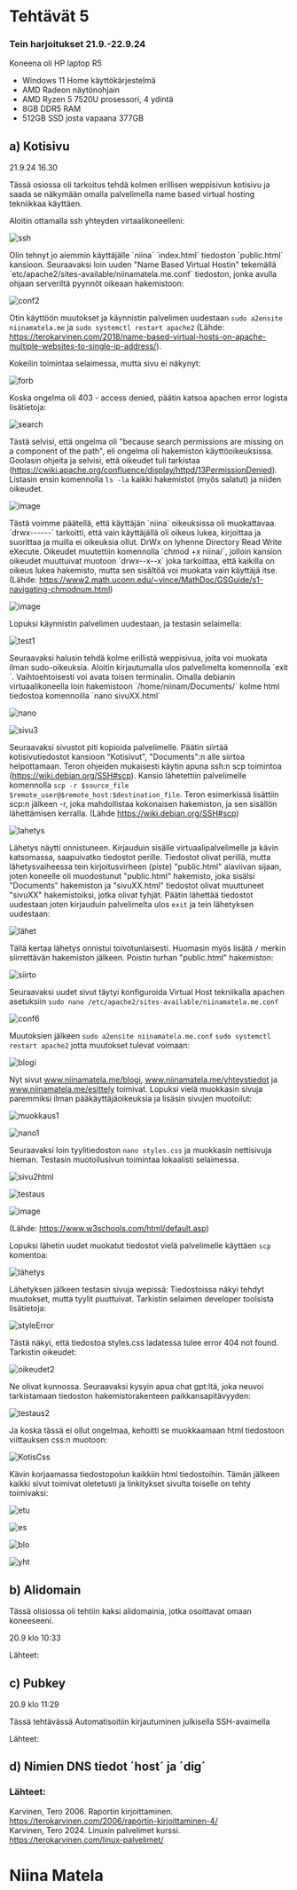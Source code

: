 # Tehtävät 5


  
### Tein harjoitukset 21.9.-22.9.24  
Koneena oli HP laptop R5  
- Windows 11 Home käyttökärjestelmä
- AMD Radeon näytönohjain
- AMD Ryzen 5 7520U prosessori, 4 ydintä
- 8GB DDR5 RAM 
- 512GB SSD josta vapaana 377GB  
  
## a) Kotisivu
    
21.9.24 16.30 

Tässä osiossa oli tarkoitus tehdä kolmen erillisen weppisivun kotisivu ja saada se näkymään omalla palvelimella name based virtual hosting tekniikkaa käyttäen.

Aloitin ottamalla ssh yhteyden virtaalikoneelleni:  

![ssh](https://github.com/user-attachments/assets/06391407-299a-4405-ad3d-76b31f9da789)  
  
Olin tehnyt jo aiemmin käyttäjälle ´niina´ ´index.html´ tiedoston ´public.html´ kansioon. Seuraavaksi loin uuden "Name Based Virtual Hostin" tekemällä `etc/apache2/sites-available/niinamatela.me.conf´ tiedoston, jonka avulla ohjaan serveriltä pyynnöt oikeaan hakemistoon:  
  
![conf2](https://github.com/user-attachments/assets/d088f384-6dbb-4e56-83f4-ac476bf3151a)  

Otin käyttöön muutokset ja käynnistin palvelimen uudestaan `sudo a2ensite niinamatela.me` ja `sudo systemctl restart apache2` (Lähde: https://terokarvinen.com/2018/name-based-virtual-hosts-on-apache-multiple-websites-to-single-ip-address/).
  
Kokeilin toimintaa selaimessa, mutta sivu ei näkynyt:  
  
![forb](https://github.com/user-attachments/assets/689dfe47-9c31-498a-a10d-58073dc882f2)  

Koska ongelma oli 403 - access denied, päätin katsoa apachen error logista lisätietoja:  

![search](https://github.com/user-attachments/assets/08f4fc58-81f9-4f6e-98e0-5d8ee2a6a672)  

Tästä selvisi, että ongelma oli "because search permissions are missing on a component of the path", eli ongelma oli hakemiston käyttöoikeuksissa. Goolasin ohjeita ja selvisi, että oikeudet tuli tarkistaa (https://cwiki.apache.org/confluence/display/httpd/13PermissionDenied). Listasin ensin komennolla `ls -la` kaikki hakemistot (myös salatut) ja niiden oikeudet.

![image](https://github.com/user-attachments/assets/5092f63c-d3b2-42af-9e63-722cb321b078)  

Tästä voimme päätellä, että käyttäjän ´niina´ oikeuksissa oli muokattavaa. ´drwx------´ tarkoitti, että vain käyttäjällä oli oikeus lukea, kirjoittaa ja suorittaa ja muilla ei oikeuksia ollut. DrWx on lyhenne Directory Read Write eXecute. Oikeudet muutettiin komennolla ´chmod +x niina/´, jolloin kansion oikeudet muuttuivat muotoon ´drwx--x--x´ joka tarkoittaa, että kaikilla on oikeus lukea hakemisto, mutta sen sisältöä voi muokata vain käyttäjä itse. (Lähde: https://www2.math.uconn.edu/~vince/MathDoc/GSGuide/s1-navigating-chmodnum.html)   
  
![image](https://github.com/user-attachments/assets/2f1f6cf8-b615-44e4-8feb-391dfd425db4)  

Lopuksi käynnistin palvelimen uudestaan, ja testasin selaimella:  

![test1](https://github.com/user-attachments/assets/ef1d9db1-0607-46df-a991-79a28a767dbf)  

Seuraavaksi halusin tehdä kolme erillistä weppisivua, joita voi muokata ilman sudo-oikeuksia. Aloitin kirjautumalla ulos palvelimelta komennolla ´exit´. Vaihtoehtoisesti voi avata toisen terminalin. Omalla debianin virtuaalikoneella loin hakemistoon ´/home/niinam/Documents/´ kolme html tiedostoa komennoilla ´nano sivuXX.html´  

![nano](https://github.com/user-attachments/assets/89bfb6bd-327b-44d1-9c84-52c3c0b6c3f3)  
  
![sivu3](https://github.com/user-attachments/assets/0474bafe-8a17-4f92-ae88-3f140e8f9f4a)  

Seuraavaksi sivustot piti kopioida palvelimelle. Päätin siirtää kotisivutiedostot kansioon "Kotisivut", "Documents":n alle siirtoa helpottamaan. Teron ohjeiden mukaisesti käytin apuna ssh:n scp toimintoa (https://wiki.debian.org/SSH#scp). Kansio lähetettiin palvelimelle komennolla `scp -r $source_file $remote_user@$remote_host:$destination_file`. Teron esimerkissä lisättiin scp:n jälkeen -r, joka mahdollistaa kokonaisen hakemiston, ja sen sisällön lähettämisen kerralla. (Lähde https://wiki.debian.org/SSH#scp)  
  
![lahetys](https://github.com/user-attachments/assets/4df2d245-57b8-4756-887d-00d032a66ec4)  

Lähetys näytti onnistuneen. Kirjauduin sisälle virtuaalipalvelimelle ja kävin katsomassa, saapuivatko tiedostot perille. Tiedostot olivat perillä, mutta lähetysvaiheessa tein kirjoitusvirheen (piste) "public.html" alaviivan sijaan, joten koneelle oli muodostunut "public.html" hakemisto, joka sisälsi "Documents" hakemiston ja "sivuXX.html" tiedostot olivat muuttuneet "sivuXX" hakemistoiksi, jotka olivat tyhjät. Päätin lähettää tiedostot uudestaan joten kirjauduin palvelimelta ulos `exit` ja tein lähetyksen uudestaan:   
  
![lähet](https://github.com/user-attachments/assets/db2c5ee5-e19e-4790-83ea-2dd8c5d9d099)  

Tällä kertaa lähetys onnistui toivotunlaisesti. Huomasin myös lisätä `/` merkin siirrettävän hakemiston jälkeen. Poistin turhan "public.html" hakemiston:  

![siirto](https://github.com/user-attachments/assets/3e47fb5b-7b52-4b7c-8383-c1ef25ae73a3)  

Seuraavaksi uudet sivut täytyi konfiguroida Virtual Host tekniikalla apachen asetuksiin `sudo nano /etc/apache2/sites-available/niinamatela.me.conf`  
  
![conf6](https://github.com/user-attachments/assets/672baba7-f505-4416-8611-a5a3b078b91a)  
  
Muutoksien jälkeen `sudo a2ensite niinamatela.me.conf` `sudo systemctl restart apache2` jotta muutokset tulevat voimaan:  
  
![blogi](https://github.com/user-attachments/assets/89da47c4-2287-491e-92d8-f210d55a717e)  
  
Nyt sivut www.niinamatela.me/blogi, www.niinamatela.me/yhteystiedot ja www.niinamatela.me/esittely toimivat. Lopuksi vielä muokkasin sivuja paremmiksi ilman pääkäyttäjäoikeuksia ja lisäsin sivujen muotoilut:  

![muokkaus1](https://github.com/user-attachments/assets/232a4132-9ab5-4da4-9cec-d69ea6141ded)  
   
  
![nano1](https://github.com/user-attachments/assets/1b4f39a5-c683-49e8-a911-d6d71d520dd8)  

Seuraavaksi loin tyylitiedoston `nano styles.css`  ja muokkasin nettisivuja hieman. Testasin muotoilusivun toimintaa lokaalisti selaimessa.  
  
![sivu2html](https://github.com/user-attachments/assets/04e91423-36de-4805-bc45-701f792c9acc)  

![testaus](https://github.com/user-attachments/assets/7f8f5851-3da8-4d56-a411-0100d0446463)  

![image](https://github.com/user-attachments/assets/4beac28b-44fd-4711-a4ff-1ed3601a20c5)  

(Lähde: https://www.w3schools.com/html/default.asp)  

Lopuksi lähetin uudet muokatut tiedostot vielä palvelimelle käyttäen `scp` komentoa:  
  
![lähetys](https://github.com/user-attachments/assets/0ffe6bda-ef2b-4081-86ed-864b80b16eae)  

Lähetyksen jälkeen testasin sivuja wepissä: Tiedostoissa näkyi tehdyt muutokset, mutta tyylit puuttuivat. Tarkistin selaimen developer toolsista lisätietoja:  

![styleError](https://github.com/user-attachments/assets/20c90fba-005e-4e36-a9ce-8e16c56ab6e7)  

Tästä näkyi, että tiedostoa styles.css ladatessa tulee error 404 not found. Tarkistin oikeudet:  

![oikeudet2](https://github.com/user-attachments/assets/67d36819-5562-4c89-864d-f3c08bca8a48)  

Ne olivat kunnossa. Seuraavaksi kysyin apua chat gpt:ltä, joka neuvoi tarkistamaan tiedoston hakemistorakenteen paikkansapitävyyden:  

![testaus2](https://github.com/user-attachments/assets/3f458415-835e-4362-a345-c066401dfcc2)  

Ja koska tässä ei ollut ongelmaa, kehoitti se muokkaamaan html tiedostoon viittauksen css:n muotoon:  

![KotisCss](https://github.com/user-attachments/assets/339201f6-dd51-4769-bd87-72d7c2c04415)  

Kävin korjaamassa tiedostopolun kaikkiin html tiedostoihin. Tämän jälkeen kaikki sivut toimivat oletetusti ja linkitykset sivulta toiselle on tehty toimivaksi:  

![etu](https://github.com/user-attachments/assets/224b0fef-c2f4-411a-bec9-089b333d87a3)  

![es](https://github.com/user-attachments/assets/92bacdcf-89d4-43ef-bb46-0f53c397b36f)  

![blo](https://github.com/user-attachments/assets/2c2ad9a3-4722-4bca-b478-df6227d9da70)  

![yht](https://github.com/user-attachments/assets/3dfbe2e0-46c4-49b5-b1bc-c46cedeb397b)  



## b) Alidomain  

Tässä olisiossa oli tehtiin kaksi alidomainia, jotka osoittavat omaan koneeseeni.

20.9 klo 10:33  




Lähteet:  

  
  
## c) Pubkey

20.9 klo 11:29  

Tässä tehtävässä Automatisoitiin kirjautuminen julkisella SSH-avaimella  

Lähteet:  

## d) Nimien DNS tiedot ´host´ ja ´dig´
 

   
### Lähteet: 
Karvinen, Tero 2006. Raportin kirjoittaminen. https://terokarvinen.com/2006/raportin-kirjoittaminen-4/  
Karvinen, Tero 2024. Linuxin palvelimet kurssi. https://terokarvinen.com/linux-palvelimet/  

# Niina Matela  
  
